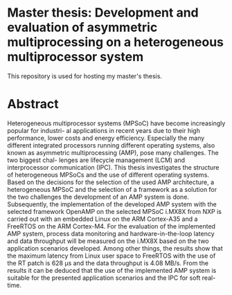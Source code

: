 # Master thesis: Development and evaluation of asymmetric multiprocessing on a heterogeneous multiprocessor system

This repository is used for hosting my master's thesis.

# Abstract

Heterogeneous multiprocessor systems (MPSoC) have become increasingly popular for industri-
al applications in recent years due to their high performance, lower costs and energy efficiency.
Especially the many different integrated processors running different operating systems, also
known as asymmetric multiprocessing (AMP), pose many challenges. The two biggest chal-
lenges are lifecycle management (LCM) and interprocessor communication (IPC). This thesis
investigates the structure of heterogeneous MPSoCs and the use of different operating systems.
Based on the decisions for the selection of the used AMP architecture, a heterogeneous MPSoC
and the selection of a framework as a solution for the two challenges the development of an
AMP system is done. Subsequently, the implementation of the developed AMP system with the
selected framework OpenAMP on the selected MPSoC i.MX8X from NXP is carried out with
an embedded Linux on the ARM Cortex-A35 and a FreeRTOS on the ARM Cortex-M4. For the
evaluation of the implemented AMP system, process data monitoring and hardware-in-the-loop
latency and data throughput will be measured on the i.MX8X based on the two application
scenarios developed. Among other things, the results show that the maximum latency from
Linux user space to FreeRTOS with the use of the RT patch is 628 µs and the data throughput
is 4.08 MB/s. From the results it can be deduced that the use of the implemented AMP system
is suitable for the presented application scenarios and the IPC for soft real-time.
